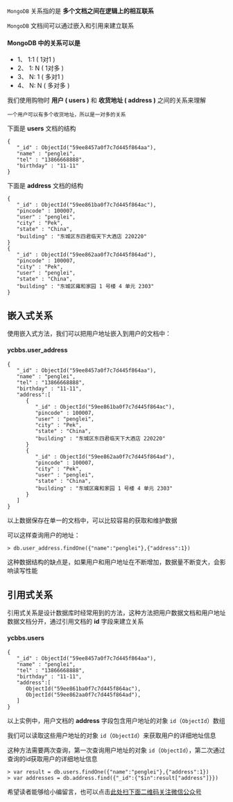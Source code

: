 `MongoDB` 关系指的是 **多个文档之间在逻辑上的相互联系**

`MongoDB` 文档间可以通过嵌入和引用来建立联系

#### MongoDB 中的关系可以是 ####

- 1、  1:1 ( 1对1 )
- 2、  1: N ( 1对多 )
- 3、  N: 1 ( 多对1 )
- 4、  N: N ( 多对多 )

我们使用购物时 **用户 ( users )** 和 **收货地址 ( address )** 之间的关系来理解

```
一个用户可以有多个收货地址，所以是一对多的关系
```

下面是 **users** 文档的结构

```
{
   "_id" : ObjectId("59ee8457a0f7c7d445f864aa"),
   "name" : "penglei",
   "tel" : "13866668888",
   "birthday" : "11-11"
}
```

下面是 **address** 文档的结构

```
{
   "_id" : ObjectId("59ee861ba0f7c7d445f864ac"),
   "pincode" : 100007,
   "user" : "penglei",
   "city" : "Pek",
   "state" : "China",
   "building" : "东城区东四君临天下大酒店 220220"
}
{
   "_id" : ObjectId("59ee862aa0f7c7d445f864ad"),
   "pincode" : 100007,
   "city" : "Pek",
   "user" : "penglei",
   "state" : "China",
   "building" : "东城区雍和家园 1 号楼 4 单元 2303"
}
```

## 嵌入式关系 ##

使用嵌入式方法，我们可以把用户地址嵌入到用户的文档中：

#### ycbbs.user\_address ####

```
{
   "_id" : ObjectId("59ee8457a0f7c7d445f864aa"),
   "name" : "penglei",
   "tel" : "13866668888",
   "birthday" : "11-11",
   "address":[
      {
         "_id" : ObjectId("59ee861ba0f7c7d445f864ac"),
         "pincode" : 100007,
         "user" : "penglei",
         "city" : "Pek",
         "state" : "China",
         "building" : "东城区东四君临天下大酒店 220220"
      }
      {
         "_id" : ObjectId("59ee862aa0f7c7d445f864ad"),
         "pincode" : 100007,
         "city" : "Pek",
         "user" : "penglei",
         "state" : "China",
         "building" : "东城区雍和家园 1 号楼 4 单元 2303"
      }
   ]
}
```

以上数据保存在单一的文档中，可以比较容易的获取和维护数据

可以这样查询用户的地址：

```
> db.user_address.findOne({"name":"penglei"},{"address":1})
```

这种数据结构的缺点是，如果用户和用户地址在不断增加，数据量不断变大，会影响读写性能

## 引用式关系 ##

引用式关系是设计数据库时经常用到的方法，这种方法把用户数据文档和用户地址数据文档分开，通过引用文档的 **id** 字段来建立关系

#### ycbbs.users ####

```
{
   "_id" : ObjectId("59ee8457a0f7c7d445f864aa"),
   "name" : "penglei",
   "tel" : "13866668888",
   "birthday" : "11-11",
   "address":[
      ObjectId("59ee861ba0f7c7d445f864ac"),
      ObjectId("59ee862aa0f7c7d445f864ad"),
   ]
}
```

以上实例中，用户文档的 **address** 字段包含用户地址的对象 `id`（`ObjectId`）数组

我们可以读取这些用户地址的对象 `id`（`ObjectId`）来获取用户的详细地址信息

这种方法需要两次查询，第一次查询用户地址的对象 `id`（`ObjectId`），第二次通过查询的id获取用户的详细地址信息

```
> var result = db.users.findOne({"name":"penglei"},{"address":1})
> var addresses = db.address.find({"_id":{"$in":result["address"]}})
```


希望读者能够给小编留言，也可以点击[此处扫下面二维码关注微信公众号](https://www.ycbbs.vip/?p=28 "此处扫下面二维码关注微信公众号")